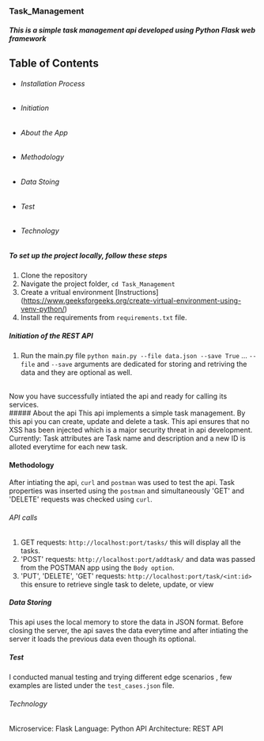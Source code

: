 ### Task_Management
##### This is a simple task management api developed using Python Flask web framework

## Table of Contents
- ###### Installation Process
- ###### Initiation
- ###### About the App
- ###### Methodology
- ###### Data Stoing
- ###### Test
- ###### Technology

##### To set up the project locally, follow these steps
 1. Clone the repository
 2. Navigate the project folder, `cd Task_Management`
 3. Create a vritual environment [Instructions] (https://www.geeksforgeeks.org/create-virtual-environment-using-venv-python/)
 4. Install the requirements from `requirements.txt` file.

##### Initiation of the REST API
  1. Run the main.py file
      `python main.py --file data.json --save True` ...
     `--file` and `--save` arguments are dedicated for storing and retriving the data and they are optional as well.

  <br>
  Now you have successfully intiated the api and ready for calling its services.
  <br>
  ##### About the api
  This api implements a simple task management. By this api you can create, update and delete a task. This api ensures that no XSS has been injected which is a major security threat in api development. <br>
  Currently: Task attributes are Task name and description and a new ID is alloted everytime for each new task. 

  #### Methodology
  After intiating the api, `curl` and `postman` was used to test the api.
  Task properties was inserted using the `postman` and simultaneously 'GET' and 'DELETE' requests was checked using `curl`.
  <br>
  ###### API calls
  1. GET requests: `http://localhost:port/tasks/` this will display all the tasks.
  2. 'POST' requests: `http://localhost:port/addtask/` and data was passed from the POSTMAN app using the `Body option`.
  3. 'PUT', 'DELETE', 'GET' requests: `http://localhost:port/task/<int:id>` this ensure to retrieve single task to delete, update, or view

  ##### Data Storing
  This api uses the local memory to store the data in JSON format. Before closing the server, the api saves the data everytime and after intiating the server it loads the previous data even though its optional.

  ##### Test
  I conducted manual testing and trying different edge scenarios , few examples are listed under the `test_cases.json` file. 

  ###### Technology
  Microservice: Flask
  Language: Python
  API Architecture: REST API
     


